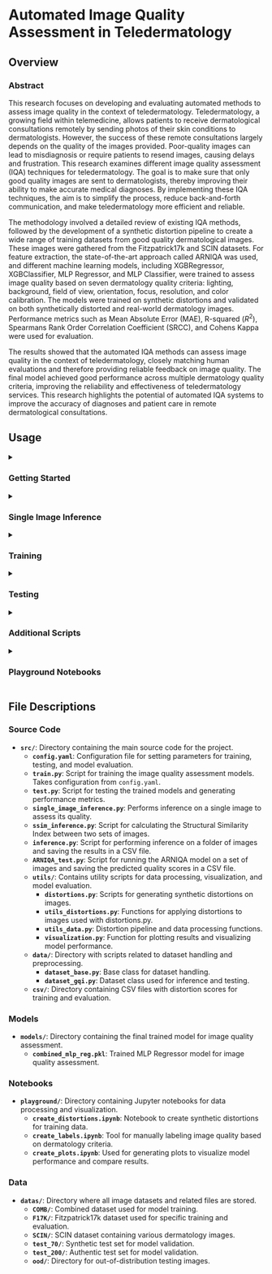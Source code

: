 # Automated Image Quality Assessment in Teledermatology

## Overview

### Abstract

This research focuses on developing and evaluating automated methods to assess image quality in the context of teledermatology. Teledermatology, a growing field within telemedicine, allows patients to receive dermatological consultations remotely by sending photos of their skin conditions to dermatologists. However, the success of these remote consultations largely depends on the quality of the images provided. Poor-quality images can lead to misdiagnosis or require patients to resend images, causing delays and frustration. This research examines different image quality assessment (IQA) techniques for teledermatology. The goal is to make sure that only good quality images are sent to dermatologists, thereby improving their ability to make accurate medical diagnoses. By implementing these IQA techniques, the aim is to simplify the process, reduce back-and-forth communication, and make teledermatology more efficient and reliable.

The methodology involved a detailed review of existing IQA methods, followed by the development of a synthetic distortion pipeline to create a wide range of training datasets from good quality dermatological images. These images were gathered from the Fitzpatrick17k and SCIN datasets. For feature extraction, the state-of-the-art approach called ARNIQA was used, and different machine learning models, including XGBRegressor, XGBClassifier, MLP Regressor, and MLP Classifier, were trained to assess image quality based on seven dermatology quality criteria: lighting, background, field of view, orientation, focus, resolution, and color calibration. The models were trained on synthetic distortions and validated on both synthetically distorted and real-world dermatology images. Performance metrics such as Mean Absolute Error (MAE), R-squared ($R^{2}$), Spearmans Rank Order Correlation Coefficient (SRCC), and Cohens Kappa were used for evaluation.

The results showed that the automated IQA methods can assess image quality in the context of teledermatology, closely matching human evaluations and therefore providing reliable feedback on image quality. The final model achieved good performance across multiple dermatology quality criteria, improving the reliability and effectiveness of teledermatology services. This research highlights the potential of automated IQA systems to improve the accuracy of diagnoses and patient care in remote dermatological consultations.

## Usage

<details>
<summary><h3>Getting Started</h3></summary>

#### Installation

I recommend using the [**Anaconda**](https://www.anaconda.com/) package manager to avoid dependency/reproducibility problems. For Linux systems, you can find a conda installation guide [here](https://docs.conda.io/projects/conda/en/latest/user-guide/install/linux.html).

1. Clone the repository

```sh
git clone https://github.com/Schoggi-Mimi/bachelor-thesis
```

2. Create a conda environment and install Python dependencies

```sh
conda create -n IQA -y python=3.10
conda activate IQA
chmod +x install_requirements.sh
./install_requirements.sh
```

#### Data Preparation

Prepare the dataset by organizing it into the `datas` directory. This directory should contain subdirectories for different datasets and their respective embeddings.

1. **Filtered good quality images**: These images are available upon request and should be placed under the `datas` directory.

2. **Original images**: Download the datasets from the following sources:
   - [**SCIN**](https://github.com/google-research-datasets/scin)
   - [**Fitzpatrick17k**](https://github.com/mattgroh/fitzpatrick17k)

   After downloading, organize the data as follows:

   ```
   ├── datas
   |    ├── COMB
   |    |   ├── embeddings
   |    |   ├── ... (950 good quality images)
   |    ├── F17K
   |    |   ├── embeddings
   |    |   ├── ... (475 good quality images)
   |    ├── SCIN
   |    |   ├── embeddings
   |    |   ├── ... (475 good quality images)
   |    ├── test_70 (synthetic test set)
   |    |   ├── distorted
   |    |   ├── embeddings
   |    |   ├── ... (70 good quality images)
   |    ├── test_200 (authentic test set)
   |    |   ├── embeddings
   |    |   ├── scores.json
   |    |   ├── ... (200 images)
   |    ├── ood
   ```

</details>

<details>
<summary><h3>Single Image Inference</h3></summary>

To perform inference on a single image and assess its quality, run the following command:

```sh
python single_image_inference.py --config_path config.yaml
```

**Parameters:**
- `--image_path`: Path to the image to be evaluated.
- `--model_path`: Path to the pre-trained model file.

</details>

<details>
<summary><h3>Training</h3></summary>

To train a new model using the provided configuration file, run the following command:

```sh
python train.py --config_path config.yaml
```

**Parameters:**
- `--root`: Path to the dataset folder.
- `--num_distortions`: Number of distortions to apply during training.
- `--batch_size`: Batch size for the DataLoader.
- `--num_workers`: Number of worker threads for the DataLoader.
- `--model_type`: Type of model to train (`xgb_reg`, `xgb_cls`, `mlp_reg`, `mlp_cls`).
- `--sweep`: Set to `true` to enable hyperparameter sweeping.
- `--sweep_count`: Number of sweeps to perform during hyperparameter tuning.
- `--model_save`: Set to `true` to save the trained model.
- `--model_save_path`: Path where the final trained model should be saved.
- `--plot_results`: Set to `true` to enable plotting of results.
- `--logging`: Configuration for logging, including the use of wandb for monitoring training.

**Note:** If using wandb for logging, make sure the `project` and `entity` fields are correctly set in the `config.yaml` file under `wandb`.

This process trains the model on the specified dataset, applying the given distortions, and evaluates its performance based on the chosen criteria.

</details>

<details>
<summary><h3>Testing</h3></summary>

To test the trained model and generate performance metrics and visualizations, use the following command:

```sh
python test.py --config_path config.yaml
```

**Parameters:**
- `--root`: Path to the dataset folder for testing.
- `--batch_size`: Batch size for the DataLoader.
- `--num_workers`: Number of worker threads for the DataLoader.
- `--model_path`: Path to the trained model `.pkl` file.
- `--data_type`: Specify `'s'` for synthetic data or `'a'` for authentic data.

**Note:** If `data_type == 'a'`, the script will test the authentic test set (change also `root` to `test_200`). If `data_type == 's'`, the script will test the synthetic dataset (change `root` to `test_70`).

</details>

<details>
<summary><h3>Additional Scripts</h3></summary>

### Inference Script

This script is used to perform inference on a folder containing images and save the results in a CSV file.

**Parameters:**
- `--model_path`: Path to the trained model `.pkl` file.
- `--images_path`: Path to the directory containing images for batch inference.
- `--csv_path`: Path to save the results in a CSV file.
- `--batch_size`: Batch size for processing images.
- `--num_workers`: Number of worker threads for processing.

### Structural Similarity Index Measure (SSIM) Script

This script calculates the Structural Similarity Index (SSIM) between two sets of images, typically an original and its distorted version. Results are saved in a CSV file.

**Parameters:**
- `--original_path`: Path to the folder with original images.
- `--distorted_path`: Path to the folder with distorted images.
- `--csv_path`: Path to save the SSIM scores in a CSV file.
- `--batch_size`: Batch size for processing (not used in current implementation).
- `--num_workers`: Number of worker threads for processing (not used in current implementation).

### ARNIQA Script

This script runs the ARNIQA model on a set of images and saves the predicted quality scores in a CSV file.

**Parameters:**
- `--root`: Path to the folder containing the images.
- `--regressor_dataset`: Dataset used for training the regressor.
- `--output_csv`: Path to save the predicted quality scores in a CSV file.
</details>

<details>
<summary><h3>Playground Notebooks</h3></summary>

#### `create_distortions.ipynb`
This notebook allows you to generate synthetic distortions on images based on the seven dermatology quality criteria. You can select a folder of good quality images and apply various distortions to create training datasets. The distorted images are saved in the same folder and are used for training and evaluation.

#### `create_labels.ipynb`
In this notebook, you can manually assign distortion scores to images. It prompts you to rate each image on the seven dermatology criteria from 0 (no distortion) to 1 (high distortion). The scores are saved in a JSON file for later use in training and evaluation.

#### `create_plots.ipynb`
This notebook provides tools for generating various plots to visualize and compare model performance. It helps in understanding the effectiveness of the models in assessing image quality.

</details>

## File Descriptions

### Source Code
- **`src/`**: Directory containing the main source code for the project.
  - **`config.yaml`**: Configuration file for setting parameters for training, testing, and model evaluation.
  - **`train.py`**: Script for training the image quality assessment models. Takes configuration from `config.yaml`.
  - **`test.py`**: Script for testing the trained models and generating performance metrics.
  - **`single_image_inference.py`**: Performs inference on a single image to assess its quality.
  - **`ssim_inference.py`**: Script for calculating the Structural Similarity Index between two sets of images.
  - **`inference.py`**: Script for performing inference on a folder of images and saving the results in a CSV file.
  - **`ARNIQA_test.py`**: Script for running the ARNIQA model on a set of images and saving the predicted quality scores in a CSV file.
  - **`utils/`**: Contains utility scripts for data processing, visualization, and model evaluation.
    - **`distortions.py`**: Scripts for generating synthetic distortions on images.
    - **`utils_distortions.py`**: Functions for applying distortions to images used with distortions.py.
    - **`utils_data.py`**: Distortion pipeline and data processing functions.
    - **`visualization.py`**: Function for plotting results and visualizing model performance.
  - **`data/`**: Directory with scripts related to dataset handling and preprocessing.
    - **`dataset_base.py`**: Base class for dataset handling.
    - **`dataset_gqi.py`**: Dataset class used for inference and testing.
  - **`csv/`**: Directory containing CSV files with distortion scores for training and evaluation.

### Models
- **`models/`**: Directory containing the final trained model for image quality assessment.
  - **`combined_mlp_reg.pkl`**: Trained MLP Regressor model for image quality assessment.

### Notebooks
- **`playground/`**: Directory containing Jupyter notebooks for data processing and visualization.
  - **`create_distortions.ipynb`**: Notebook to create synthetic distortions for training data.
  - **`create_labels.ipynb`**: Tool for manually labeling image quality based on dermatology criteria.
  - **`create_plots.ipynb`**: Used for generating plots to visualize model performance and compare results.

### Data
- **`datas/`**: Directory where all image datasets and related files are stored.
  - **`COMB/`**: Combined dataset used for model training.
  - **`F17K/`**: Fitzpatrick17k dataset used for specific training and evaluation.
  - **`SCIN/`**: SCIN dataset containing various dermatology images.
  - **`test_70/`**: Synthetic test set for model validation.
  - **`test_200/`**: Authentic test set for model validation.
  - **`ood/`**: Directory for out-of-distribution testing images.
